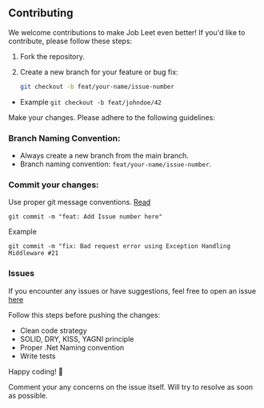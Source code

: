 ## Contributing

We welcome contributions to make Job Leet even better! If you'd like to contribute, please follow these steps:

1. Fork the repository.

2. Create a new branch for your feature or bug fix:

   ```bash
   git checkout -b feat/your-name/issue-number

- Example
```git checkout -b feat/johndoe/42```

Make your changes. Please adhere to the following guidelines:

### Branch Naming Convention:

- Always create a new branch from the main branch.
- Branch naming convention: ```feat/your-name/issue-number```.

### Commit your changes:
Use proper git message conventions. [Read](https://www.conventionalcommits.org/en/v1.0.0/)


```git commit -m "feat: Add Issue number here"```

Example 

```git commit -m "fix: Bad request error using Exception Handling Middleware #21 ```

### Issues
If you encounter any issues or have suggestions, feel free to open an issue [here](https://github.com/Nix-code/Job-Leet-core-api/issues)

Follow this steps before pushing the changes:
- Clean code strategy
- SOLID, DRY, KISS, YAGNI principle
- Proper .Net Naming convention
- Write tests 

Happy coding! 🚀

Comment your any concerns on the issue itself. Will try to resolve as soon as possible.
